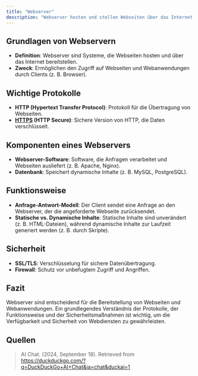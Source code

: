 ```yaml
---
title: "Webserver"
description: "Webserver hosten und stellen Webseiten über das Internet bereit. Sie verwenden Protokolle wie HTTP und HTTPS, bestehen aus Software und Datenbanken, und erfordern Sicherheitsmaßnahmen wie SSL/TLS für sichere Datenübertragung."
---
```


## Grundlagen von Webservern
- **Definition**: Webserver sind Systeme, die Webseiten hosten und über das Internet bereitstellen.
- **Zweck**: Ermöglichen den Zugriff auf Webseiten und Webanwendungen durch Clients (z. B. Browser).

## Wichtige Protokolle
- **HTTP (Hypertext Transfer Protocol)**: Protokoll für die Übertragung von Webseiten.
- **[HTTPS](/open-fidup/lerninhalte/https/) (HTTP Secure)**: Sichere Version von HTTP, die Daten verschlüsselt.

## Komponenten eines Webservers
- **Webserver-Software**: Software, die Anfragen verarbeitet und Webseiten ausliefert (z. B. Apache, Nginx).
- **Datenbank**: Speichert dynamische Inhalte (z. B. MySQL, PostgreSQL).

## Funktionsweise
- **Anfrage-Antwort-Modell**: Der Client sendet eine Anfrage an den Webserver, der die angeforderte Webseite zurücksendet.
- **Statische vs. Dynamische Inhalte**: Statische Inhalte sind unverändert (z. B. HTML-Dateien), während dynamische Inhalte zur Laufzeit generiert werden (z. B. durch Skripte).

## Sicherheit
- **SSL/TLS**: Verschlüsselung für sichere Datenübertragung.
- **Firewall**: Schutz vor unbefugtem Zugriff und Angriffen.

## Fazit
Webserver sind entscheidend für die Bereitstellung von Webseiten und Webanwendungen. Ein grundlegendes Verständnis der Protokolle, der Funktionsweise und der Sicherheitsmaßnahmen ist wichtig, um die Verfügbarkeit und Sicherheit von Webdiensten zu gewährleisten.

## Quellen

> AI Chat. (2024, September 18). Retrieved from https://duckduckgo.com/?q=DuckDuckGo+AI+Chat&ia=chat&duckai=1